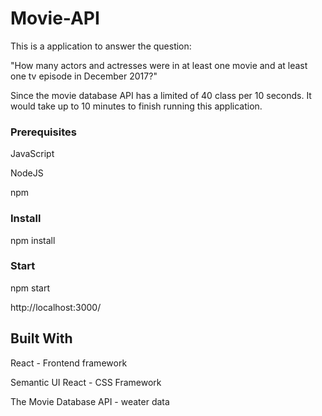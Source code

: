 # Movie-API
This is a application to answer the question:

"How many actors and actresses were in at least one movie and at least one tv episode in December 2017?"

Since the movie database API has a limited of 40 class per 10 seconds. It would take up to 10 minutes to finish running this application.

### Prerequisites
JavaScript

NodeJS

npm

### Install
npm install

### Start
npm start

http://localhost:3000/

## Built With
React - Frontend framework

Semantic UI React - CSS Framework

The Movie Database API - weater data
